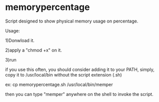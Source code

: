 # memorypercentage
Script designed to show physical memory usage on percentage.

Usage:

1)Donwload it.

2)apply a "chmod +x" on it.

3)run


if you use this often, you should consider adding it to your PATH, simply, copy it to /usr/local/bin without the script extension (.sh)

ex: cp memorypercentage.sh /usr/local/bin/memper

then you can type "memper" anywhere on the shell to invoke the script.
